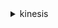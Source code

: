 <details>

<summary>
kinesis
</summary>

- <details><summary>add-tags-to-stream</summary>

  * --stream-name
  * --tags
  * --cli-input-json
  * --cli-input-yaml
  * --generate-cli-skeleton


- <details><summary>create-stream</summary>

  * --stream-name
  * --shard-count
  * --cli-input-json
  * --cli-input-yaml
  * --generate-cli-skeleton


- <details><summary>decrease-stream-retention-period</summary>

  * --stream-name
  * --retention-period-hours
  * --cli-input-json
  * --cli-input-yaml
  * --generate-cli-skeleton


- <details><summary>delete-stream</summary>

  * --stream-name
  * --enforce-consumer-deletion
  * --no-enforce-consumer-deletion
  * --cli-input-json
  * --cli-input-yaml
  * --generate-cli-skeleton


- <details><summary>deregister-stream-consumer</summary>

  * --stream-arn
  * --consumer-name
  * --consumer-arn
  * --cli-input-json
  * --cli-input-yaml
  * --generate-cli-skeleton


- <details><summary>describe-limits</summary>

  * --cli-input-json
  * --cli-input-yaml
  * --generate-cli-skeleton


- <details><summary>describe-stream</summary>

  * --stream-name
  * --cli-input-json
  * --cli-input-yaml
  * --starting-token
  * --page-size
  * --max-items
  * --generate-cli-skeleton


- <details><summary>describe-stream-consumer</summary>

  * --stream-arn
  * --consumer-name
  * --consumer-arn
  * --cli-input-json
  * --cli-input-yaml
  * --generate-cli-skeleton


- <details><summary>describe-stream-summary</summary>

  * --stream-name
  * --cli-input-json
  * --cli-input-yaml
  * --generate-cli-skeleton


- <details><summary>disable-enhanced-monitoring</summary>

  * --stream-name
  * --shard-level-metrics
  * --cli-input-json
  * --cli-input-yaml
  * --generate-cli-skeleton


- <details><summary>enable-enhanced-monitoring</summary>

  * --stream-name
  * --shard-level-metrics
  * --cli-input-json
  * --cli-input-yaml
  * --generate-cli-skeleton


- <details><summary>get-records</summary>

  * --shard-iterator
  * --limit
  * --cli-input-json
  * --cli-input-yaml
  * --generate-cli-skeleton


- <details><summary>get-shard-iterator</summary>

  * --stream-name
  * --shard-id
  * --shard-iterator-type
  * --starting-sequence-number
  * --timestamp
  * --cli-input-json
  * --cli-input-yaml
  * --generate-cli-skeleton


- <details><summary>help</summary>

  * 


- <details><summary>increase-stream-retention-period</summary>

  * --stream-name
  * --retention-period-hours
  * --cli-input-json
  * --cli-input-yaml
  * --generate-cli-skeleton


- <details><summary>list-shards</summary>

  * --stream-name
  * --exclusive-start-shard-id
  * --stream-creation-timestamp
  * --shard-filter
  * --cli-input-json
  * --cli-input-yaml
  * --starting-token
  * --page-size
  * --max-items
  * --generate-cli-skeleton


- <details><summary>list-stream-consumers</summary>

  * --stream-arn
  * --stream-creation-timestamp
  * --cli-input-json
  * --cli-input-yaml
  * --starting-token
  * --page-size
  * --max-items
  * --generate-cli-skeleton


- <details><summary>list-streams</summary>

  * --cli-input-json
  * --cli-input-yaml
  * --starting-token
  * --page-size
  * --max-items
  * --generate-cli-skeleton


- <details><summary>list-tags-for-stream</summary>

  * --stream-name
  * --exclusive-start-tag-key
  * --limit
  * --cli-input-json
  * --cli-input-yaml
  * --generate-cli-skeleton


- <details><summary>merge-shards</summary>

  * --stream-name
  * --shard-to-merge
  * --adjacent-shard-to-merge
  * --cli-input-json
  * --cli-input-yaml
  * --generate-cli-skeleton


- <details><summary>put-record</summary>

  * --stream-name
  * --data
  * --partition-key
  * --explicit-hash-key
  * --sequence-number-for-ordering
  * --cli-input-json
  * --cli-input-yaml
  * --generate-cli-skeleton


- <details><summary>put-records</summary>

  * --records
  * --stream-name
  * --cli-input-json
  * --cli-input-yaml
  * --generate-cli-skeleton


- <details><summary>register-stream-consumer</summary>

  * --stream-arn
  * --consumer-name
  * --cli-input-json
  * --cli-input-yaml
  * --generate-cli-skeleton


- <details><summary>remove-tags-from-stream</summary>

  * --stream-name
  * --tag-keys
  * --cli-input-json
  * --cli-input-yaml
  * --generate-cli-skeleton


- <details><summary>split-shard</summary>

  * --stream-name
  * --shard-to-split
  * --new-starting-hash-key
  * --cli-input-json
  * --cli-input-yaml
  * --generate-cli-skeleton


- <details><summary>start-stream-encryption</summary>

  * --stream-name
  * --encryption-type
  * --key-id
  * --cli-input-json
  * --cli-input-yaml
  * --generate-cli-skeleton


- <details><summary>stop-stream-encryption</summary>

  * --stream-name
  * --encryption-type
  * --key-id
  * --cli-input-json
  * --cli-input-yaml
  * --generate-cli-skeleton


- <details><summary>update-shard-count</summary>

  * --stream-name
  * --target-shard-count
  * --scaling-type
  * --cli-input-json
  * --cli-input-yaml
  * --generate-cli-skeleton


- <details><summary>wait</summary>

  * 


</details>

